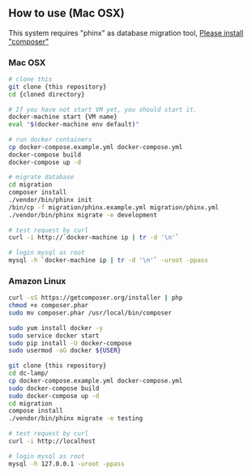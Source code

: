 ## How to use (Mac OSX)

This system requires "phinx" as database migration tool, [Please install "composer"](http://qiita.com/CatCable/items/02364adacf36410f449e)

### Mac OSX

```bash
# clone this
git clone {this repository}
cd {cloned directory}
 
# If you have not start VM yet, you should start it.
docker-machine start {VM name}
eval "$(docker-machine env default)"
 
# run docker containers
cp docker-compose.example.yml docker-compose.yml
docker-compose build
docker-compose up -d
 
# migrate database
cd migration
composer install
./vendor/bin/phinx init 
/bin/cp -f migration/phinx.example.yml migration/phinx.yml
./vendor/bin/phinx migrate -e development
 
# test request by curl
curl -i http://`docker-machine ip | tr -d '\n'`
 
# login mysql as root
mysql -h `docker-machine ip | tr -d '\n'` -uroot -ppass
```

### Amazon Linux

```bash
curl -sS https://getcomposer.org/installer | php
chmod +x composer.phar
sudo mv composer.phar /usr/local/bin/composer
 
sudo yum install docker -y
sudo service docker start
sudo pip install -U docker-compose
sudo usermod -aG docker ${USER}
 
git clone {this repository}
cd dc-lamp/
cp docker-compose.example.yml docker-compose.yml
sudo docker-compose build
sudo docker-compose up -d
cd migration
compose install
./vendor/bin/phinx migrate -e testing
 
# test request by curl
curl -i http://localhost
 
# login mysql as root
mysql -h 127.0.0.1 -uroot -ppass
```
